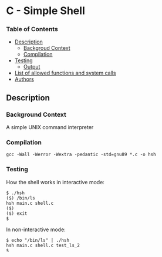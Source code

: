 # C - Simple Shell

### Table of Contents

-	[Description](#description)
	-	[Backgroud Context](#background-context)
	-	[Compilation](#compilation)
-	[Testing](#testing)
	-	[Output](#output)
-	[List of allowed functions and system calls](#list-allowed-functions-system-calls)
-	[Authors](#authors)

## Description

### Background Context

A simple UNIX command interpreter

### Compilation

``` shell
gcc -Wall -Werror -Wextra -pedantic -std=gnu89 *.c -o hsh
```

### Testing

How the shell works in interactive mode:

``` shell
$ ./hsh
($) /bin/ls
hsh main.c shell.c
($)
($) exit
$
```

In non-interactive mode:

``` shell
$ echo "/bin/ls" | ./hsh
hsh main.c shell.c test_ls_2
$
$ cat test_ls_2
/bin/ls
/bin/ls
$
$ cat test_ls_2 | ./hsh
hsh main.c shell.c test_ls_2
hsh main.c shell.c test_ls_2
$
```

### Output

-	Unless specified otherwise, your program **must have the exact same output** as `sh` (`/bin/sh`) as well as the exact same error output.
-	The only difference is when you print an error, the name of the program must be equivalent to your `argv[0]` (See below)

Example of error with `sh`:

``` shell
o "qwerty" | /bin/sh
/bin/sh: 1: qwerty: not found
$ echo "qwerty" | /bin/../bin/sh
/bin/../bin/sh: 1: qwerty: not found
$
```

Same error with your program `hsh`:

``` shell
$ echo "qwerty" | ./hsh
./hsh: 1: qwerty: not found
$ echo "qwerty" | ./././hsh
./././hsh: 1: qwerty: not found
$
```

## List of allowed functions and system calls

-	`access`, `chdir`, `close`
-	`closedir`, `execve`, `exit`
-	`_exit`, `fflush`, `fork`
-	`free`, `getcwd`, `getline`
-	`getpid`, `isatty`, `kill`
-	`malloc`, `open`, `opendir`
-	`perror`, `read`, `readdir`
-	`signal`, `stat`, `lstat`
-	`fstat`, `strtok`, `wait`
-	`waitpid`, `wait3`
-	`wait4`, `write`

## AUTHORS

**Ononogbu Ebenezer**
**Adetunji Adebowale**

